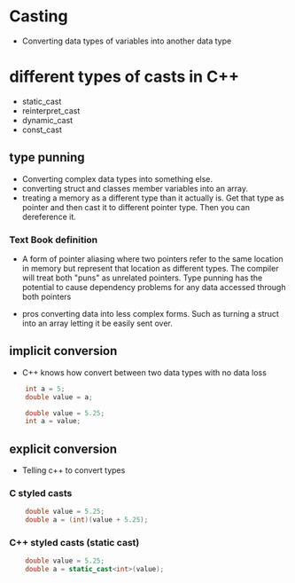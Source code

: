 # Casting
* Converting data types of variables into another data type

# different types of casts in C++
* static_cast
* reinterpret_cast
* dynamic_cast
* const_cast

## type punning
* Converting complex data types into something else.
* converting struct and classes member variables into an array.
* treating a memory as a different type than it actually is. Get that type as pointer and then cast it to different pointer type. Then you can dereference it.

### Text Book definition
* A form of pointer aliasing where two pointers refer to the same location in memory but represent that location as different types. The compiler will treat both "puns" as unrelated pointers. Type punning has the potential to cause dependency problems for any data accessed through both pointers

* pros converting data into less complex forms. Such as turning a struct into an array letting it be easily sent over.

## implicit conversion
- C++ knows how convert between two data types with no data loss
```c++
    int a = 5;
    double value = a;

    double value = 5.25;
    int a = value;
```

## explicit conversion
- Telling c++ to convert types


### C styled casts
```c++
    double value = 5.25;
    double a = (int)(value + 5.25);
```

### C++ styled casts (static cast)
```c++
    double value = 5.25;
    double a = static_cast<int>(value);
```



